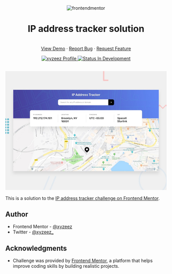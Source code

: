 <div id="top"></div>

<div align="center">
  <div>
    <!--  -->
    <img
      src="https://www.frontendmentor.io/static/images/logo-mobile.svg"
      alt="frontendmentor"
      width="80" />
    <!--  -->
    <h1 align="center">IP address tracker solution</h1>
  </div>
  <!--  -->
  <p align="center">
    <br />
    <a href="#">View Demo</a>
    ·
    <a href="#" target="_blank">Report Bug</a>
    ·
    <a href="#" target="_blank">Request Feature</a>
  </p>
  <!--  -->
  <div align="center">
    <!-- Profile -->
    <a href="#">
      <img
        src="https://img.shields.io/badge/Profile-Xyzeez-07043B?style=for-the-badge&logo=frontendmentor"
        alt="xyzeez Profile" />
    </a>
    <!-- Status -->
    <a href="#">
      <img
        src="https://img.shields.io/badge/Status-In Development-0074D9?style=for-the-badge"
        alt="Status In Development" />
    </a>
    <!-- <a href="#">
      <img
        src="https://img.shields.io/badge/Status-Completed-2ECC40?style=for-the-badge"
        alt="Status Completed" />
    </a> -->
    <!-- <a href="#">
      <img
        src="https://img.shields.io/badge/Status-Debugging-FFFF00?style=for-the-badge"
        alt="Status Debugging" />
    </a> -->
  </div>

  <br>

![](./public/design/desktop-preview.jpg)

</div>

This is a solution to the [IP address tracker challenge on Frontend Mentor](https://www.frontendmentor.io/challenges/ip-address-tracker-I8-0yYAH0).

<!-- ## Table of contents

- [Overview](#overview)
  - [The challenge](#the-challenge)
  - [Links](#links)
- [My process](#my-process)
  - [Built with](#built-with)
  - [Useful resources](#useful-resources)
- [Author](#author)
- [Acknowledgments](#acknowledgments)

## Overview

### The challenge

Users should be able to:

- View the optimal layout for the site depending on their device's screen size
- See hover states for all interactive elements on the page

### Links

- Solution URL: [Add solution URL here](https://your-solution-url.com)
- Live Site URL: [Add live site URL here](https://your-live-site-url.com)

## My process

### Built with

![HTML5](https://img.shields.io/badge/html5-%23E34F26.svg?style=for-the-badge&logo=html5&logoColor=white) &nbsp; ![CSS3](https://img.shields.io/badge/css3-%231572B6.svg?style=for-the-badge&logo=css3&logoColor=white) &nbsp; ![JavaScript](https://img.shields.io/badge/JavaScript%20-%23F7DF1E.svg?style=for-the-badge&logo=javascript&logoColor=black) &nbsp;

### Useful resources

- [Example resource 1](https://www.example.com) - This helped me for XYZ reason. I really liked this pattern and will use it going forward.
- [Example resource 2](https://www.example.com) - This is an amazing article which helped me finally understand XYZ. I'd recommend it to anyone still learning this concept. -->

## Author

- Frontend Mentor - [@xyzeez](https://www.frontendmentor.io/profile/xyzeez)
- Twitter - [@xyzeez\_](https://twitter.com/xyzeez_)

## Acknowledgments

- Challenge was provided by [Frontend Mentor](https://www.frontendmentor.io), a platform that helps improve coding skills by building realistic projects.
